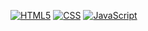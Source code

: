 [![HTML5](https://img.shields.io/badge/HTML5-E34F26?logo=html5&logoColor=FFFFFF)](https://github.com/ReysWorld/)
[![CSS](https://img.shields.io/badge/CSS-663399?logo=css&logoColor=FFFFFF)](https://github.com/ReysWorld/)
[![JavaScript](https://img.shields.io/badge/JavaScript-F7DF1E?logo=javascript&logoColor=333333)](https://github.com/ReysWorld/)
